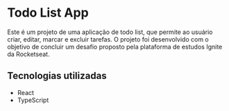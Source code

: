 # Todo List App
Este é um projeto de uma aplicação de todo list, que permite ao usuário criar, editar, marcar e excluir tarefas. O projeto foi desenvolvido com o objetivo de concluir um desafio proposto pela plataforma de estudos Ignite da Rocketseat.

## Tecnologias utilizadas
- React
- TypeScript
